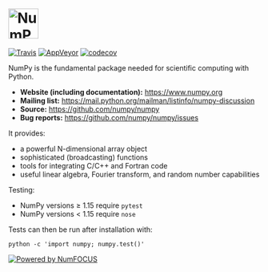 # <img alt="NumPy" src="https://cdn.rawgit.com/numpy/numpy/master/branding/icons/numpylogo.svg" height="60">

[![Travis](https://img.shields.io/travis/numpy/numpy/master.svg?label=Travis%20CI)](https://travis-ci.org/numpy/numpy)
[![AppVeyor](https://img.shields.io/appveyor/ci/charris/numpy/master.svg?label=AppVeyor)](https://ci.appveyor.com/project/charris/numpy)
[![codecov](https://codecov.io/gh/numpy/numpy/branch/master/graph/badge.svg)](https://codecov.io/gh/numpy/numpy)

NumPy is the fundamental package needed for scientific computing with Python.

- **Website (including documentation):** https://www.numpy.org
- **Mailing list:** https://mail.python.org/mailman/listinfo/numpy-discussion
- **Source:** https://github.com/numpy/numpy
- **Bug reports:** https://github.com/numpy/numpy/issues

It provides:

- a powerful N-dimensional array object
- sophisticated (broadcasting) functions
- tools for integrating C/C++ and Fortran code
- useful linear algebra, Fourier transform, and random number capabilities

Testing:

- NumPy versions &ge; 1.15 require `pytest`
- NumPy versions &lt; 1.15 require `nose`

Tests can then be run after installation with:

    python -c 'import numpy; numpy.test()'

[![Powered by NumFOCUS](https://img.shields.io/badge/powered%20by-NumFOCUS-orange.svg?style=flat&colorA=E1523D&colorB=007D8A)](https://numfocus.org)
